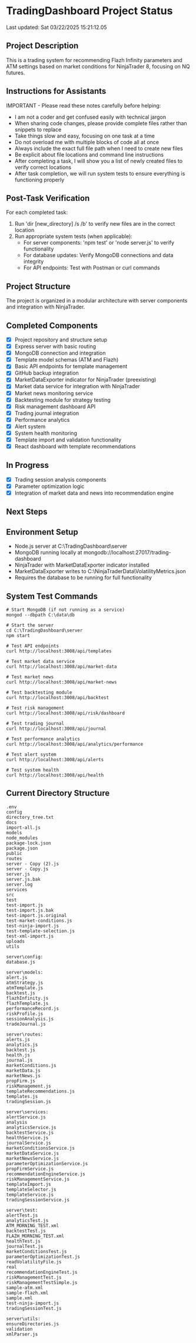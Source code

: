 # TradingDashboard Project Status 
Last updated: Sat 03/22/2025 15:21:12.05 
 
## Project Description 
This is a trading system for recommending Flazh Infinity parameters and ATM settings based on market conditions for NinjaTrader 8, focusing on NQ futures. 
 
## Instructions for Assistants 
IMPORTANT - Please read these notes carefully before helping: 
 
- I am not a coder and get confused easily with technical jargon 
- When sharing code changes, please provide complete files rather than snippets to replace 
- Take things slow and easy, focusing on one task at a time 
- Do not overload me with multiple blocks of code all at once 
- Always include the exact full file path when I need to create new files 
- Be explicit about file locations and command line instructions 
- After completing a task, I will show you a list of newly created files to verify correct locations 
- After task completion, we will run system tests to ensure everything is functioning properly 
 
## Post-Task Verification 
For each completed task: 
1. Run 'dir [new_directory] /s /b' to verify new files are in the correct location 
2. Run appropriate system tests (when applicable): 
   - For server components: 'npm test' or 'node server.js' to verify functionality 
   - For database updates: Verify MongoDB connections and data integrity 
   - For API endpoints: Test with Postman or curl commands 
 
## Project Structure 
The project is organized in a modular architecture with server components and integration with NinjaTrader. 
 
## Completed Components 
- [x] Project repository and structure setup 
- [x] Express server with basic routing 
- [x] MongoDB connection and integration 
- [x] Template model schemas (ATM and Flazh) 
- [x] Basic API endpoints for template management 
- [x] GitHub backup integration 
- [x] MarketDataExporter indicator for NinjaTrader (preexisting) 
- [x] Market data service for integration with NinjaTrader 
- [x] Market news monitoring service 
- [x] Backtesting module for strategy testing 
- [x] Risk management dashboard API 
- [x] Trading journal integration 
- [x] Performance analytics 
- [x] Alert system 
- [x] System health monitoring 
- [x] Template import and validation functionality 
- [x] React dashboard with template recommendations 
 
## In Progress 
- [x] Trading session analysis components 
- [x] Parameter optimization logic 
- [x] Integration of market data and news into recommendation engine 
 
## Next Steps 
 
## Environment Setup 
- Node.js server at C:\TradingDashboard\server 
- MongoDB running locally at mongodb://localhost:27017/trading-dashboard 
- NinjaTrader with MarketDataExporter indicator installed 
- MarketDataExporter writes to C:\NinjaTraderData\VolatilityMetrics.json 
- Requires the database to be running for full functionality 
 
## System Test Commands 
```text 
# Start MongoDB (if not running as a service) 
mongod --dbpath C:\data\db 
 
# Start the server 
cd C:\TradingDashboard\server 
npm start 
 
# Test API endpoints 
curl http://localhost:3008/api/templates 
 
# Test market data service 
curl http://localhost:3008/api/market-data 
 
# Test market news 
curl http://localhost:3008/api/market-news 
 
# Test backtesting module 
curl http://localhost:3008/api/backtest 
 
# Test risk management 
curl http://localhost:3008/api/risk/dashboard 
 
# Test trading journal 
curl http://localhost:3008/api/journal 
 
# Test performance analytics 
curl http://localhost:3008/api/analytics/performance 
 
# Test alert system 
curl http://localhost:3008/api/alerts 
 
# Test system health 
curl http://localhost:3008/api/health 
``` 
 
## Current Directory Structure 
```text 
.env
config
directory_tree.txt
docs
import-all.js
models
node_modules
package-lock.json
package.json
public
routes
server - Copy (2).js
server - Copy.js
server.js
server.js.bak
server.log
services
src
test
test-import.js
test-import.js.bak
test-import.js.original
test-market-conditions.js
test-ninja-import.js
test-template-selection.js
test-xml-import.js
uploads
utils
 
server\config: 
database.js
 
server\models: 
alert.js
atmStrategy.js
atmTemplate.js
backtest.js
flazhInfinity.js
flazhTemplate.js
performanceRecord.js
riskProfile.js
sessionAnalysis.js
tradeJournal.js
 
server\routes: 
alerts.js
analytics.js
backtest.js
health.js
journal.js
marketConditions.js
marketData.js
marketNews.js
propFirm.js
riskManagement.js
templateRecommendations.js
templates.js
tradingSession.js
 
server\services: 
alertService.js
analysis
analyticsService.js
backtestService.js
healthService.js
journalService.js
marketConditionsService.js
marketDataService.js
marketNewsService.js
parameterOptimizationService.js
propFirmService.js
recommendationEngineService.js
riskManagementService.js
templateImport.js
templateSelector.js
templateService.js
tradingSessionService.js
 
server\test: 
alertTest.js
analyticsTest.js
ATM_MORNING_TEST.xml
backtestTest.js
FLAZH_MORNING_TEST.xml
healthTest.js
journalTest.js
marketConditionsTest.js
parameterOptimizationTest.js
readVolatilityFile.js
real
recommendationEngineTest.js
riskManagementTest.js
riskManagementTestSimple.js
sample-atm.xml
sample-flazh.xml
sample.xml
test-ninja-import.js
tradingSessionTest.js
 
server\utils: 
ensureDirectories.js
validation
xmlParser.js
``` 
